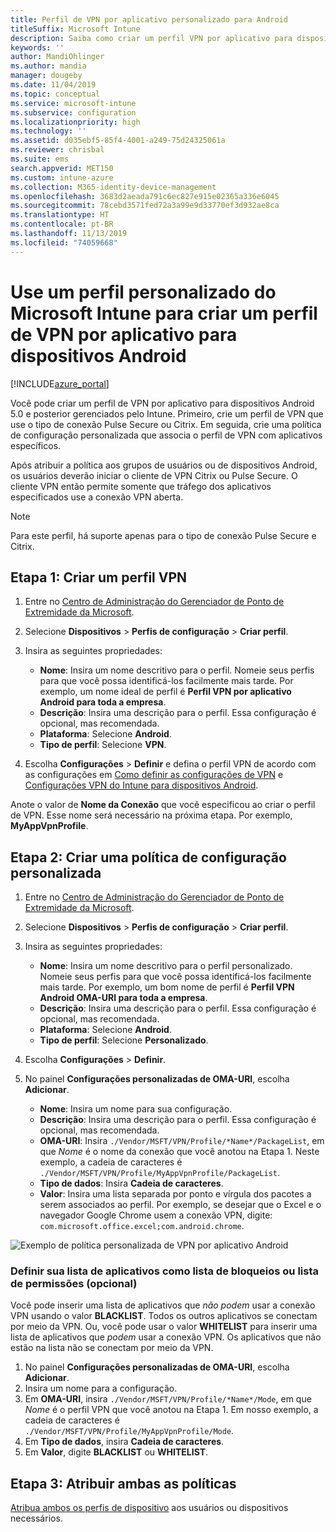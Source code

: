 ```yaml
---
title: Perfil de VPN por aplicativo personalizado para Android
titleSuffix: Microsoft Intune
description: Saiba como criar um perfil VPN por aplicativo para dispositivos Android gerenciados pelo Microsoft Intune.
keywords: ''
author: MandiOhlinger
ms.author: mandia
manager: dougeby
ms.date: 11/04/2019
ms.topic: conceptual
ms.service: microsoft-intune
ms.subservice: configuration
ms.localizationpriority: high
ms.technology: ''
ms.assetid: d035ebf5-85f4-4001-a249-75d24325061a
ms.reviewer: chrisbal
ms.suite: ems
search.appverid: MET150
ms.custom: intune-azure
ms.collection: M365-identity-device-management
ms.openlocfilehash: 3683d2aeada791c6ec827e915e02365a336e6045
ms.sourcegitcommit: 78cebd3571fed72a3a99e9d33770ef3d932ae8ca
ms.translationtype: HT
ms.contentlocale: pt-BR
ms.lasthandoff: 11/13/2019
ms.locfileid: "74059668"
---
```

# <a name="use-a-microsoft-intune-custom-profile-to-create-a-per-app-vpn-profile-for-android-devices"></a>Use um perfil personalizado do Microsoft Intune para criar um perfil de VPN por aplicativo para dispositivos Android

[!INCLUDE[azure_portal](../includes/azure_portal.md)]

Você pode criar um perfil de VPN por aplicativo para dispositivos Android 5.0 e posterior gerenciados pelo Intune. Primeiro, crie um perfil de VPN que use o tipo de conexão Pulse Secure ou Citrix. Em seguida, crie uma política de configuração personalizada que associa o perfil de VPN com aplicativos específicos.

Após atribuir a política aos grupos de usuários ou de dispositivos Android, os usuários deverão iniciar o cliente de VPN Citrix ou Pulse Secure. O cliente VPN então permite somente que tráfego dos aplicativos especificados use a conexão VPN aberta.

> [!NOTE]
>
> Para este perfil, há suporte apenas para o tipo de conexão Pulse Secure e Citrix.

## <a name="step-1-create-a-vpn-profile"></a>Etapa 1: Criar um perfil VPN

1. Entre no [Centro de Administração do Gerenciador de Ponto de Extremidade da Microsoft](https://go.microsoft.com/fwlink/?linkid=2109431).
2. Selecione **Dispositivos** > **Perfis de configuração** > **Criar perfil**.
3. Insira as seguintes propriedades:

    - **Nome**: Insira um nome descritivo para o perfil. Nomeie seus perfis para que você possa identificá-los facilmente mais tarde. Por exemplo, um nome ideal de perfil é **Perfil VPN por aplicativo Android para toda a empresa**.
    - **Descrição**: Insira uma descrição para o perfil. Essa configuração é opcional, mas recomendada.
    - **Plataforma**: Selecione **Android**.
    - **Tipo de perfil**: Selecione **VPN**.

4. Escolha **Configurações** > **Definir** e defina o perfil VPN de acordo com as configurações em [Como definir as configurações de VPN](vpn-settings-configure.md) e [Configurações VPN do Intune para dispositivos Android](vpn-settings-android.md).

Anote o valor de **Nome da Conexão** que você especificou ao criar o perfil de VPN. Esse nome será necessário na próxima etapa. Por exemplo, **MyAppVpnProfile**.

## <a name="step-2-create-a-custom-configuration-policy"></a>Etapa 2: Criar uma política de configuração personalizada

1. Entre no [Centro de Administração do Gerenciador de Ponto de Extremidade da Microsoft](https://go.microsoft.com/fwlink/?linkid=2109431).
2. Selecione **Dispositivos** > **Perfis de configuração** > **Criar perfil**.
3. Insira as seguintes propriedades:

    - **Nome**: Insira um nome descritivo para o perfil personalizado. Nomeie seus perfis para que você possa identificá-los facilmente mais tarde. Por exemplo, um bom nome de perfil é **Perfil VPN Android OMA-URI para toda a empresa**.
    - **Descrição**: Insira uma descrição para o perfil. Essa configuração é opcional, mas recomendada.
    - **Plataforma**: Selecione **Android**.
    - **Tipo de perfil**: Selecione **Personalizado**.

4. Escolha **Configurações** > **Definir**.
5. No painel **Configurações personalizadas de OMA-URI**, escolha **Adicionar**.
    - **Nome**: Insira um nome para sua configuração.
    - **Descrição**: Insira uma descrição para o perfil. Essa configuração é opcional, mas recomendada.
    - **OMA-URI**: Insira `./Vendor/MSFT/VPN/Profile/*Name*/PackageList`, em que *Nome* é o nome da conexão que você anotou na Etapa 1. Neste exemplo, a cadeia de caracteres é `./Vendor/MSFT/VPN/Profile/MyAppVpnProfile/PackageList`.
    - **Tipo de dados**: Insira **Cadeia de caracteres**.
    - **Valor**: Insira uma lista separada por ponto e vírgula dos pacotes a serem associados ao perfil. Por exemplo, se desejar que o Excel e o navegador Google Chrome usem a conexão VPN, digite: `com.microsoft.office.excel;com.android.chrome`.

![Exemplo de política personalizada de VPN por aplicativo Android](./media/android-pulse-secure-per-app-vpn/android_per_app_vpn_oma_uri.png)

### <a name="set-your-app-list-to-blacklist-or-whitelist-optional"></a>Definir sua lista de aplicativos como lista de bloqueios ou lista de permissões (opcional)

Você pode inserir uma lista de aplicativos que *não podem* usar a conexão VPN usando o valor **BLACKLIST**. Todos os outros aplicativos se conectam por meio da VPN. Ou, você pode usar o valor **WHITELIST** para inserir uma lista de aplicativos que *podem* usar a conexão VPN. Os aplicativos que não estão na lista não se conectam por meio da VPN.

1. No painel **Configurações personalizadas de OMA-URI**, escolha **Adicionar**.
2. Insira um nome para a configuração.
3. Em **OMA-URI**, insira `./Vendor/MSFT/VPN/Profile/*Name*/Mode`, em que *Nome* é o perfil VPN que você anotou na Etapa 1. Em nosso exemplo, a cadeia de caracteres é `./Vendor/MSFT/VPN/Profile/MyAppVpnProfile/Mode`.
4. Em **Tipo de dados**, insira **Cadeia de caracteres**.
5. Em **Valor**, digite **BLACKLIST** ou **WHITELIST**.

## <a name="step-3-assign-both-policies"></a>Etapa 3: Atribuir ambas as políticas

[Atribua ambos os perfis de dispositivo](device-profile-assign.md) aos usuários ou dispositivos necessários.
